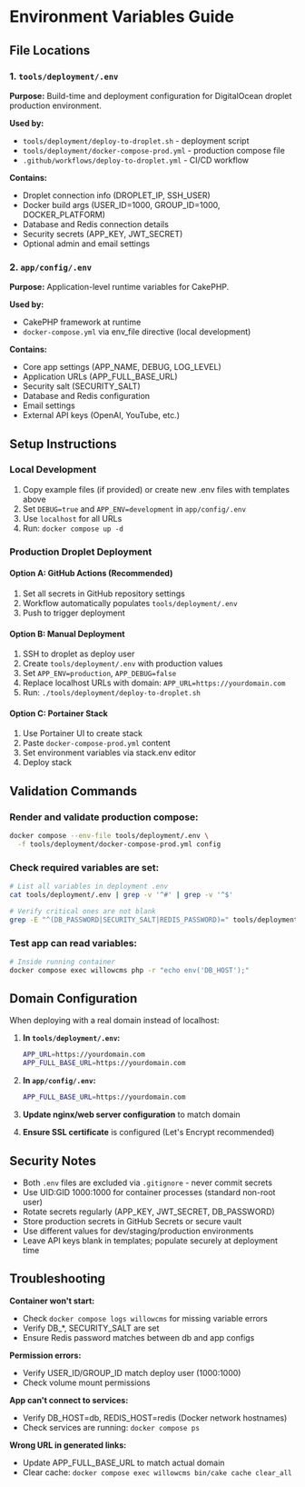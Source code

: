 # Environment Variables Guide

## File Locations

### 1. `tools/deployment/.env`
**Purpose:** Build-time and deployment configuration for DigitalOcean droplet production environment.

**Used by:**
- `tools/deployment/deploy-to-droplet.sh` - deployment script
- `tools/deployment/docker-compose-prod.yml` - production compose file
- `.github/workflows/deploy-to-droplet.yml` - CI/CD workflow

**Contains:**
- Droplet connection info (DROPLET_IP, SSH_USER)
- Docker build args (USER_ID=1000, GROUP_ID=1000, DOCKER_PLATFORM)
- Database and Redis connection details
- Security secrets (APP_KEY, JWT_SECRET)
- Optional admin and email settings

### 2. `app/config/.env`
**Purpose:** Application-level runtime variables for CakePHP.

**Used by:**
- CakePHP framework at runtime
- `docker-compose.yml` via env_file directive (local development)

**Contains:**
- Core app settings (APP_NAME, DEBUG, LOG_LEVEL)
- Application URLs (APP_FULL_BASE_URL)
- Security salt (SECURITY_SALT)
- Database and Redis configuration
- Email settings
- External API keys (OpenAI, YouTube, etc.)

## Setup Instructions

### Local Development
1. Copy example files (if provided) or create new .env files with templates above
2. Set `DEBUG=true` and `APP_ENV=development` in `app/config/.env`
3. Use `localhost` for all URLs
4. Run: `docker compose up -d`

### Production Droplet Deployment

#### Option A: GitHub Actions (Recommended)
1. Set all secrets in GitHub repository settings
2. Workflow automatically populates `tools/deployment/.env`
3. Push to trigger deployment

#### Option B: Manual Deployment
1. SSH to droplet as deploy user
2. Create `tools/deployment/.env` with production values
3. Set `APP_ENV=production`, `APP_DEBUG=false`
4. Replace localhost URLs with domain: `APP_URL=https://yourdomain.com`
5. Run: `./tools/deployment/deploy-to-droplet.sh`

#### Option C: Portainer Stack
1. Use Portainer UI to create stack
2. Paste `docker-compose-prod.yml` content
3. Set environment variables via stack.env editor
4. Deploy stack

## Validation Commands

### Render and validate production compose:
```bash
docker compose --env-file tools/deployment/.env \
  -f tools/deployment/docker-compose-prod.yml config
```

### Check required variables are set:
```bash
# List all variables in deployment .env
cat tools/deployment/.env | grep -v '^#' | grep -v '^$'

# Verify critical ones are not blank
grep -E "^(DB_PASSWORD|SECURITY_SALT|REDIS_PASSWORD)=" tools/deployment/.env
```

### Test app can read variables:
```bash
# Inside running container
docker compose exec willowcms php -r "echo env('DB_HOST');"
```

## Domain Configuration

When deploying with a real domain instead of localhost:

1. **In `tools/deployment/.env`:**
   ```bash
   APP_URL=https://yourdomain.com
   APP_FULL_BASE_URL=https://yourdomain.com
   ```

2. **In `app/config/.env`:**
   ```bash
   APP_FULL_BASE_URL=https://yourdomain.com
   ```

3. **Update nginx/web server configuration** to match domain

4. **Ensure SSL certificate** is configured (Let's Encrypt recommended)

## Security Notes

- Both `.env` files are excluded via `.gitignore` - never commit secrets
- Use UID:GID 1000:1000 for container processes (standard non-root user)
- Rotate secrets regularly (APP_KEY, JWT_SECRET, DB_PASSWORD)
- Store production secrets in GitHub Secrets or secure vault
- Use different values for dev/staging/production environments
- Leave API keys blank in templates; populate securely at deployment time

## Troubleshooting

**Container won't start:**
- Check `docker compose logs willowcms` for missing variable errors
- Verify DB_*, SECURITY_SALT are set
- Ensure Redis password matches between db and app configs

**Permission errors:**
- Verify USER_ID/GROUP_ID match deploy user (1000:1000)
- Check volume mount permissions

**App can't connect to services:**
- Verify DB_HOST=db, REDIS_HOST=redis (Docker network hostnames)
- Check services are running: `docker compose ps`

**Wrong URL in generated links:**
- Update APP_FULL_BASE_URL to match actual domain
- Clear cache: `docker compose exec willowcms bin/cake cache clear_all`